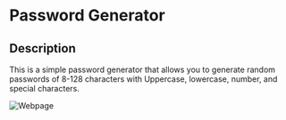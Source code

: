 # Password Generator

## Description

This is a simple password generator that allows you to generate random passwords of 8-128 characters with
Uppercase, lowercase, number, and special characters.

![Webpage](./assets/image.png)
